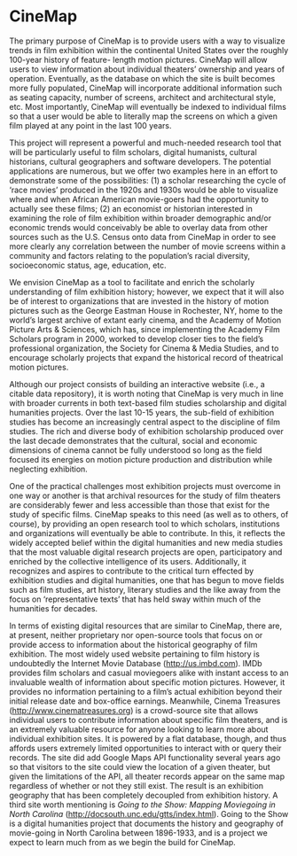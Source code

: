 CineMap
=======

The primary purpose of CineMap is to provide users with a way to visualize trends in film exhibition within the continental United States over the roughly 100-year history of feature- length motion pictures. CineMap will allow users to view information about individual theaters’ ownership and years of operation. Eventually, as the database on which the site is built becomes more fully populated, CineMap will incorporate additional information such as seating capacity, number of screens, architect and architectural style, etc. Most importantly, CineMap will eventually be indexed to individual films so that a user would be able to literally map the screens on which a given film played at any point in the last 100 years.

This project will represent a powerful and much-needed research tool that will be particularly useful to film scholars, digital humanists, cultural historians, cultural geographers and software developers. The potential applications are numerous, but we offer two examples here in an effort to demonstrate some of the possibilities: (1) a scholar researching the cycle of ‘race movies’ produced in the 1920s and 1930s would be able to visualize where and when African American movie-goers had the opportunity to actually see these films; (2) an economist or historian interested in examining the role of film exhibition within broader demographic and/or economic trends would conceivably be able to overlay data from other sources such as the U.S. Census onto data from CineMap in order to see more clearly any correlation between the number of movie screens within a community and factors relating to the population’s racial diversity, socioeconomic status, age, education, etc.

We envision CineMap as a tool to facilitate and enrich the scholarly understanding of film exhibition history; however, we expect that it will also be of interest to organizations that are invested in the history of motion pictures such as the George Eastman House in Rochester, NY, home to the world’s largest archive of extant early cinema, and the Academy of Motion Picture Arts & Sciences, which has, since implementing the Academy Film Scholars program in 2000, worked to develop closer ties to the field’s professional organization, the Society for Cinema & Media Studies, and to encourage scholarly projects that expand the historical record of theatrical motion pictures.

Although our project consists of building an interactive website (i.e., a citable data repository), it is worth noting that CineMap is very much in line with broader currents in both text-based film studies scholarship and digital humanities projects. Over the last 10-15 years, the sub-field of exhibition studies has become an increasingly central aspect to the discipline of film studies. The rich and diverse body of exhibition scholarship produced over the last decade demonstrates that the cultural, social and economic dimensions of cinema cannot be fully understood so long as the field focused its energies on motion picture production and distribution while neglecting exhibition.

One of the practical challenges most exhibition projects must overcome in one way or another is that archival resources for the study of film theaters are considerably fewer and less accessible than those that exist for the study of specific films. CineMap speaks to this need (as well as to others, of course), by providing an open research tool to which scholars, institutions and organizations will eventually be able to contribute. In this, it reflects the widely accepted belief within the digital humanities and new media studies that the most valuable digital research projects are open, participatory and enriched by the collective intelligence of its users. Additionally, it recognizes and aspires to contribute to the critical turn effected by exhibition studies and digital humanities, one that has begun to move fields such as film studies, art history, literary studies and the like away from the focus on ‘representative texts’ that has held sway within much of the humanities for decades.

In terms of existing digital resources that are similar to CineMap, there are, at present, neither proprietary nor open-source tools that focus on or provide access to information about the historical geography of film exhibition. The most widely used website pertaining to film history is undoubtedly the Internet Movie Database (http://us.imbd.com). IMDb provides film scholars and casual moviegoers alike with instant access to an invaluable wealth of information about specific motion pictures. However, it provides no information pertaining to a film’s actual exhibition beyond their initial release date and box-office earnings. Meanwhile, Cinema Treasures (http://www.cinematreasures.org) is a crowd-source site that allows individual users to contribute information about specific film theaters, and is an extremely valuable resource for anyone looking to learn more about individual exhibition sites. It is powered by a flat database, though, and thus affords users extremely limited opportunities to interact with or query their records. The site did add Google Maps API functionality several years ago so that visitors to the site could view the location of a given theater, but given the limitations of the API, all theater records appear on the same map regardless of whether or not they still exist. The result is an exhibition geography that has been completely decoupled from exhibition history. A third site worth mentioning is _Going to the Show: Mapping Moviegoing in North Carolina_ (http://docsouth.unc.edu/gtts/index.html). Going to the Show is a digital humanities project that documents the history and geography of movie-going in North Carolina between 1896-1933, and is a project we expect to learn much from as we begin the build for CineMap.